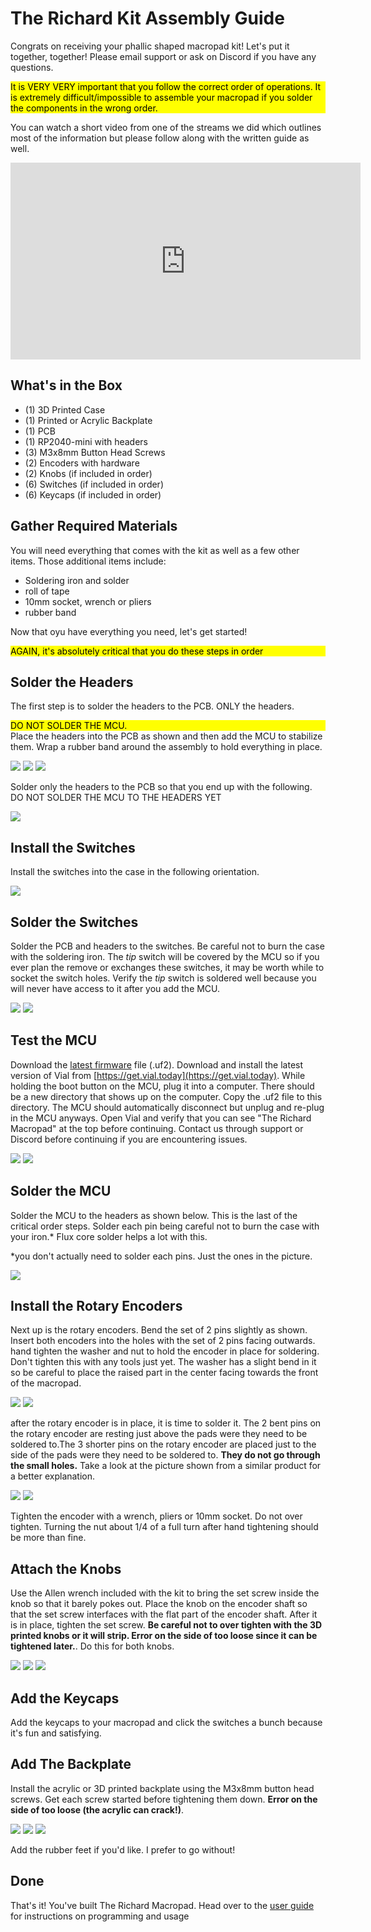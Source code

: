 # The Richard Kit Assembly Guide

Congrats on receiving your phallic shaped macropad kit! Let's put it together, together! Please email support or ask on Discord if you have any questions. 

<div style="background-color: yellow; color: black;">It is VERY VERY important that you follow the correct order of operations. It is extremely difficult/impossible to assemble your macropad if you solder the components in the wrong order.</div>

You can watch a short video from one of the streams we did which outlines most of the information but please follow along with the written guide as well.

<iframe width="560" height="315" src="https://www.youtube.com/embed/wGTiLKsTsus" title="YouTube video player" frameborder="0" allow="accelerometer; autoplay; clipboard-write; encrypted-media; gyroscope; picture-in-picture" allowfullscreen></iframe>

## What's in the Box
* (1) 3D Printed Case
* (1) Printed or Acrylic Backplate
* (1) PCB
* (1) RP2040-mini with headers
* (3) M3x8mm Button Head Screws
* (2) Encoders with hardware
* (2) Knobs (if included in order)
* (6) Switches (if included in order)
* (6) Keycaps (if included in order)

## Gather Required Materials
You will need everything that comes with the kit as well as a few other items. Those additional items include:

* Soldering iron and solder
* roll of tape
* 10mm socket, wrench or pliers
* rubber band

Now that oyu have everything you need, let's get started!

<div style="background-color: yellow; color: black;">AGAIN, it's absolutely critical that you do these steps in order</div>

## Solder the Headers

The first step is to solder the headers to the PCB. ONLY the headers. <div style="background-color: yellow; color: black;">DO NOT SOLDER THE MCU.</div> Place the headers into the PCB as shown and then add the MCU to stabilize them. Wrap a rubber band around the assembly to hold everything in place.

![](/assets/Richard/PXL_20230710_013040690.jpg)
![](/assets/Richard/PXL_20230710_013057459.jpg)
![](/assets/Richard/PXL_20230710_013124243.jpg)

Solder only the headers to the PCB so that you end up with the following. DO NOT SOLDER THE MCU TO THE HEADERS YET

![](/assets/Richard/PXL_20230710_013300382.jpg)

## Install the Switches

Install the switches into the case in the following orientation. 

![](/assets/Richard/PXL_20230710_013506211.jpg)

## Solder the Switches

Solder the PCB and headers to the switches. Be careful not to burn the case with the soldering iron. The *tip* switch will be covered by the MCU so if you ever plan the remove or exchanges these switches, it may be worth while to socket the switch holes. Verify the *tip* switch is soldered well because you will never have access to it after you add the MCU.

![](/assets/Richard/PXL_20230710_013529626.jpg)
![](/assets/Richard/PXL_20230710_013633530.jpg)

## Test the MCU

Download the [latest firmware](https://www.mediafire.com/file/dn4e8o0ljl8vwjo/pikatea_the_richard_v2_vial.uf2/file) file (.uf2).  Download and install the latest version of Vial from [https://get.vial.today](https://get.vial.today). While holding the boot button on the MCU, plug it into a computer. There should be a new directory that shows up on the computer. Copy the .uf2 file to this directory. The MCU should automatically disconnect but unplug and re-plug in the MCU anyways. Open Vial and verify that you can see "The Richard Macropad" at the top before continuing. Contact us through support or Discord before continuing if you are encountering issues.

![](/assets/Richard/PXL_20230710_013710727.jpg)
![](/assets/Richard/PXL_20230710_013731638.jpg)

## Solder the MCU

Solder the MCU to the headers as shown below. This is the last of the critical order steps. Solder each pin being careful not to burn the case with your iron.* Flux core solder helps a lot with this.

*you don't actually need to solder each pins. Just the ones in the picture.

![](/assets/Richard/PXL_20230710_013924498.jpg)

## Install the Rotary Encoders

Next up is the rotary encoders. Bend the set of 2 pins slightly as shown. Insert both encoders into the holes with the set of 2 pins facing outwards. hand tighten the washer and nut to hold the encoder in place for soldering. Don't tighten this with any tools just yet. The washer has a slight bend in it so be careful to place the raised part in the center facing towards the front of the macropad.

![](/assets/Richard/PXL_20230710_014424380.jpg)
![](/assets/Richard/PXL_20230710_014401763.jpg)

after the rotary encoder is in place, it is time to solder it. The 2 bent pins on the rotary encoder are resting just above the pads were they need to be soldered to.The 3 shorter pins on the rotary encoder are placed just to the side of the pads were they need to be soldered to. **They do not go through the small holes.** Take a look at the picture shown from a similar product for a better explanation.

![](/assets/Richard/PXL_20230710_014630039.jpg)
![](/assets/GB3/gb3-assembly-18-encoder-solder.jpg)

Tighten the encoder with a wrench, pliers or 10mm socket. Do not over tighten. Turning the nut about 1/4 of a full turn after hand tightening should be more than fine.

## Attach the Knobs

Use the Allen wrench included with the kit to bring the set screw inside the knob so that it barely pokes out. Place the knob on the encoder shaft so that the set screw interfaces with the flat part of the encoder shaft. After it is in place, tighten the set screw. **Be careful not to over tighten with the 3D printed knobs or it will strip. Error on the side of too loose since it can be tightened later.**. Do this for both knobs.

![](/assets/GB3/gb3-assembly-20-knob.jpg)
![](/assets/GB3/gb3-assembly-21-knob.jpg)
![](/assets/Richard/PXL_20230710_014657325.jpg)

## Add the Keycaps
Add the keycaps to your macropad and click the switches a bunch because it's fun and satisfying.

## Add The Backplate
Install the acrylic or 3D printed backplate using the M3x8mm button head screws. Get each screw started before tightening them down. **Error on the side of too loose (the acrylic can crack!)**. 

![](/assets/Richard/PXL_20230710_014847102.jpg)
![](/assets/Richard/PXL_20230710_014946986.jpg)
![](/assets/Richard/PXL_20230710_015208893.jpg)

Add the rubber feet if you'd like. I prefer to go without!

## Done
That's it! You've built The Richard Macropad. Head over to the [user guide](/Richard/#programming-and-usage) for instructions on programming and usage

